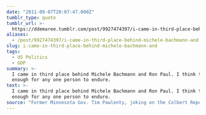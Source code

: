 ```yaml
---
date: "2011-09-07T20:07:47.000Z"
tumblr_type: quote
tumblr_url: >-
  https://ddemaree.tumblr.com/post/9927474397/i-came-in-third-place-behind-michele-bachmann-and
aliases:
  - /post/9927474397/i-came-in-third-place-behind-michele-bachmann-and
slug: i-came-in-third-place-behind-michele-bachmann-and
tags:
  - US Politics
  - GOP
summary: >-
  I came in third place behind Michele Bachmann and Ron Paul. I think that’s
  enough for any one person to endure.
text: >-
  I came in third place behind Michele Bachmann and Ron Paul. I think that’s
  enough for any one person to endure.
source: "Former Minnesota Gov. Tim Pawlenty, joking on the Colbert Report about <a href=\"http://www.politico.com/blogs/click/0911/Tim_Pawlenty_gets_silly_on_Colbert.html?showall\">why he dropped out of the presidential race</a> after the GOP straw poll in Iowa.\_ (via <a href=\"http://officialssay.tumblr.com/\" class=\"tumblr_blog\">officialssay</a>)"
---
```

